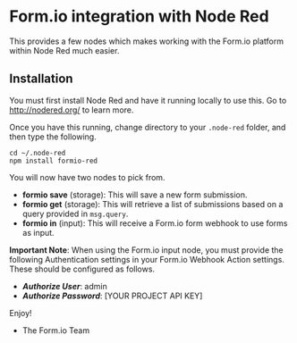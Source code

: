 Form.io integration with Node Red
=================================
This provides a few nodes which makes working with the Form.io platform within Node Red much easier.

Installation
------------------
You must first install Node Red and have it running locally to use this. Go to http://nodered.org/ to learn more.

Once you have this running, change directory to your ```.node-red``` folder, and then type the following.

```
cd ~/.node-red
npm install formio-red
```

You will now have two nodes to pick from.

 - **formio save** (storage): This will save a new form submission.
 - **formio get** (storage): This will retrieve a list of submissions based on a query provided in ```msg.query```.
 - **formio in** (input): This will receive a Form.io form webhook to use forms as input.

**Important Note**: When using the Form.io input node, you must provide the following Authentication settings in your Form.io Webhook Action settings. These should be configured as follows.

 - ***Authorize User***:  admin
 - ***Authorize Password***:  [YOUR PROJECT API KEY]

Enjoy!

- The Form.io Team
